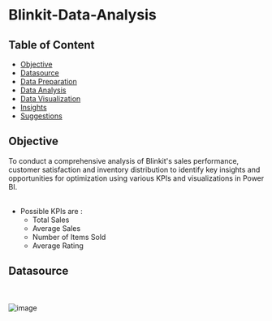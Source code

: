 # Blinkit-Data-Analysis

## Table of Content
  - [Objective](#Objective)
  - [Datasource](#Datasource)
  - [Data Preparation](#Data-Preparation)
  - [Data Analysis](#Data-Analysis)
  - [Data Visualization](#Data-Visualization)
  - [Insights](#Insights)
  - [Suggestions](#Suggestions)

## Objective
To conduct a comprehensive analysis of Blinkit's sales performance, customer satisfaction and inventory distribution to identify key insights and opportunities for optimization using various KPIs and visualizations in Power BI. 
<br>
</br>
- Possible KPIs are :
    - Total Sales
    - Average Sales
    - Number of Items Sold
    - Average Rating

## Datasource
<br></br>
![image](https://github.com/user-attachments/assets/0739b82a-65e8-43a1-8892-af438e31288e)
